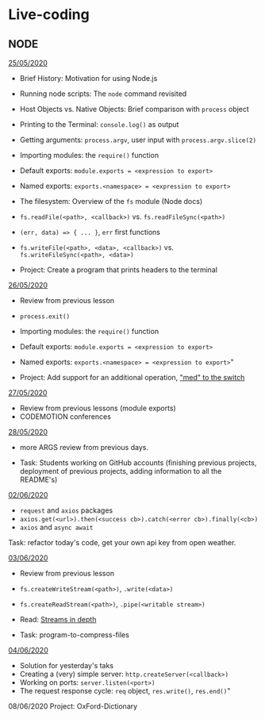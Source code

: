 # Live-coding

## NODE

[25/05/2020](may/25-05)

- Brief History: Motivation for using Node.js
- Running node scripts: The `node` command revisited
- Host Objects vs. Native Objects: Brief comparison with `process` object
- Printing to the Terminal: `console.log()` as output
- Getting arguments: `process.argv`, user input with `process.argv.slice(2)`
- Importing modules: the `require()` function
- Default exports: `module.exports = <expression to export>`
- Named exports: `exports.<namespace> = <expression to export>`
- The filesystem: Overview of the `fs` module (Node docs)
- `fs.readFile(<path>, <callback>)` vs. `fs.readFileSync(<path>)`
- `(err, data) => { ... }`, `err` first functions
- `fs.writeFile(<path>, <data>, <callback>)` vs. `fs.writeFileSync(<path>, <data>)`

- Project: Create a program that prints headers to the terminal

[26/05/2020](may/26-05)

- Review from previous lesson
- `process.exit()`
- Importing modules: the `require()` function
- Default exports: `module.exports = <expression to export>`
- Named exports: `exports.<namespace> = <expression to export>`"

- Project: Add support for an additional operation, ["med" to the switch](may/26-05/index.js)

[27/05/2020](may/27-05)

- Review from previous lessons (module exports)
- CODEMOTION conferences

[28/05/2020](may/28-05)

- more ARGS review from previous days. 

- Task: Students working on GitHub accounts (finishing previous projects, deployment of previous projects, adding information to all the README's) 

[02/06/2020](jun/02-06)
- `request` and `axios` packages
- `axios.get(<url>).then(<success cb>).catch(<error cb>).finally(<cb>)`
- `axios` and `async await`

Task: refactor today's code, get your own api key from open weather.

[03/06/2020](jun/03-06)
- Review from previous lesson

- `fs.createWriteStream(<path>)`, `.write(<data>)`
- `fs.createReadStream(<path>)`, `.pipe(<writable stream>)`
- Read: [Streams in depth](https://jscomplete.com/learn/node-beyond-basics/node-streams#what-exactly-are-streams)

- Task: program-to-compress-files

[04/06/2020](jun/04-06)
- Solution for yesterday's taks 
- Creating a (very) simple server: `http.createServer(<callback>)`
- Working on ports: `server.listen(<port>)` 
- The request response cycle: `req` object, `res.write()`, `res.end()`"

08/06/2020 Project: OxFord-Dictionary
